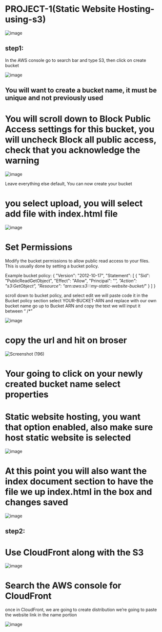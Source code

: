 # PROJECT-1(Static Website Hosting-using-s3)
![image](https://github.com/user-attachments/assets/bbae8e41-c6a6-4eea-92b5-42494c81e526)


## step1:

In the AWS console go to search bar and type S3, then click on create bucket

![image](https://github.com/user-attachments/assets/1834107e-1058-4fec-a147-e5ea8415502a)

## You will want to create a bucket name, it must be unique and not previously used

# You will scroll down to Block Public Access settings for this bucket, you will uncheck Block all public access, check that you acknowledge the warning

![image](https://github.com/user-attachments/assets/ef0d22f0-bde3-46bd-97f2-6c9cb1f0740c)

Leave everything else default, You can now create your bucket

# you select upload, you will select add file with index.html file
![image](https://github.com/user-attachments/assets/cc65dd7c-daf1-434a-9cab-6c39aa4b072c)


# Set Permissions

Modify the bucket permissions to allow public read access to your files. This is usually done by setting a bucket policy.

Example bucket policy:
{
  "Version": "2012-10-17",
  "Statement": [
    {
      "Sid": "PublicReadGetObject",
      "Effect": "Allow",
      "Principal": "*",
      "Action": "s3:GetObject",
      "Resource": "arn:aws:s3:::my-static-website-bucket/*"
    }
  ]
}


scroll down to bucket policy, and select edit
we will paste code it in the Bucket policy section
select YOUR-BUCKET-ARN and replace with our own bucket name
go up to Bucket ARN and copy the text we will input it between “ /*”

![image](https://github.com/user-attachments/assets/f7f97744-0a6d-4b4a-ab02-ece1abcaaa3d)

# copy the url and hit on broser 

![Screenshot (196)](https://github.com/user-attachments/assets/e3859e05-3e33-4635-892f-adf0df13553a)

# Your going to click on your newly created bucket name select properties

# Static website hosting, you want that option enabled, also make sure host static website is selected

![image](https://github.com/user-attachments/assets/46501c95-b61c-4a8e-bf32-f4cea9622ad6)

# At this point you will also want the index document section to have the file we up index.html in the box and changes saved
![image](https://github.com/user-attachments/assets/327758f1-18aa-4112-ae67-0263a72ddb4d)



## step2:

# Use CloudFront along with the S3
![image](https://github.com/user-attachments/assets/a59be0df-ab4e-4fc4-8ea0-94e3d55f7ee6)

# Search the AWS console for CloudFront
once in CloudFront, we are going to create distribution
we’re going to paste the website link in the name portion

![image](https://github.com/user-attachments/assets/b903200b-6523-433f-baa6-fa85d214c528)

